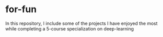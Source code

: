 # for-fun
In this repository, I include some of the projects I have enjoyed the most while completing a 5-course specialization on deep-learning

